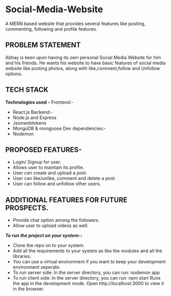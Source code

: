 # Social-Media-Website
A MERN based website that provides several features like posting, commenting, following and profile features.

## **PROBLEM STATEMENT**

Abhay is keen upon having its own personal Social Media Website for him and his friends. He wants his website to have basic features of social media website like posting photos, along with like,comment,follow and Unfollow options.

## **TECH STACK**

**Technologies used -**
 Frontend:-
- React.js
 Backend:-
- Node.js and Express
- Jsonwebtokens
- MongoDB & mongoose
 Dev dependencies:-
- Nodemon

## **PROPOSED FEATURES-**

- Login/ Signup for user.
- Allows user to maintain its profile.
- User can create and upload a post.
- User can like/unlike, comment and delete a post.
- User can follow and unfollow other users.
  
## **ADDITIONAL FEATURES FOR FUTURE PROSPECTS.**
- Provide chat option among the followers.
- Allow user to upload videos as well.

 ***To run the project on your system-:***

- Clone the repo on to your system.
- Add all the requirements to your system as like the modules and all the libraries.
- You can use a virtual environment if you want to keep your development environment seperate.
- To run server side:
In the server directory, you can run:
nodemon app
- To run client side:
In the server directory, you can run:
npm start
Runs the app in the development mode.
Open http://localhost:3000 to view it in the browser.
